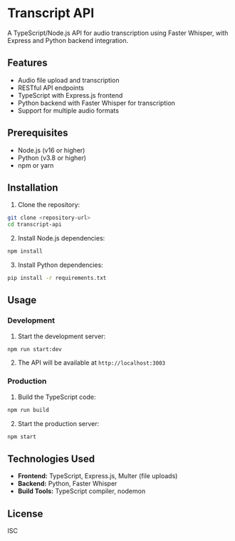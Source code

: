 # Transcript API

A TypeScript/Node.js API for audio transcription using Faster Whisper, with Express and Python backend integration.

## Features

- Audio file upload and transcription
- RESTful API endpoints
- TypeScript with Express.js frontend
- Python backend with Faster Whisper for transcription
- Support for multiple audio formats

## Prerequisites

- Node.js (v16 or higher)
- Python (v3.8 or higher)
- npm or yarn

## Installation

1. Clone the repository:
```bash
git clone <repository-url>
cd transcript-api
```

2. Install Node.js dependencies:
```bash
npm install
```

3. Install Python dependencies:
```bash
pip install -r requirements.txt
```

## Usage

### Development

1. Start the development server:
```bash
npm run start:dev
```

2. The API will be available at `http://localhost:3003`

### Production

1. Build the TypeScript code:
```bash
npm run build
```

2. Start the production server:
```bash
npm start
```

## Technologies Used

- **Frontend:** TypeScript, Express.js, Multer (file uploads)
- **Backend:** Python, Faster Whisper
- **Build Tools:** TypeScript compiler, nodemon

## License

ISC

